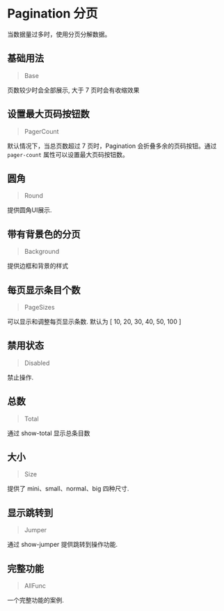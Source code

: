 <!-- @api: OtPagination.vue/OtPaginationAPI.md -->

# Pagination 分页

当数据量过多时，使用分页分解数据。

## 基础用法

> Base

页数较少时会全部展示, 大于 7 页时会有收缩效果

## 设置最大页码按钮数

> PagerCount

默认情况下，当总页数超过 7 页时，Pagination 会折叠多余的页码按钮。通过 `pager-count` 属性可以设置最大页码按钮数。

## 圆角

> Round

提供圆角UI展示.

## 带有背景色的分页

> Background

提供边框和背景的样式

## 每页显示条目个数

> PageSizes

可以显示和调整每页显示条数. 默认为 [ 10, 20, 30, 40, 50, 100 ]

## 禁用状态

> Disabled

禁止操作.

## 总数

> Total

通过 show-total 显示总条目数

## 大小

> Size

提供了 mini、small、normal、big 四种尺寸.

## 显示跳转到

> Jumper

通过 show-jumper 提供跳转到操作功能.

## 完整功能

> AllFunc

一个完整功能的案例.
